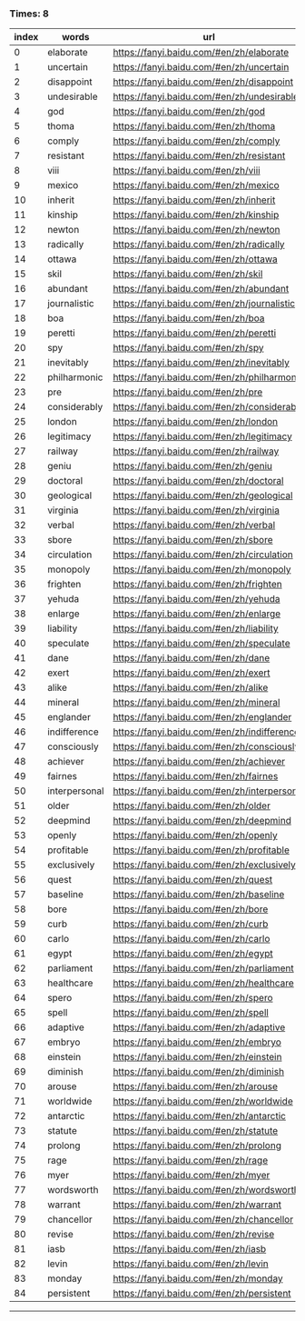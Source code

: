 ### Times: 8
| index | words | url |
| ------------ | ------------ | ------------ |
| 0| elaborate | https://fanyi.baidu.com/#en/zh/elaborate |
| 1| uncertain | https://fanyi.baidu.com/#en/zh/uncertain |
| 2| disappoint | https://fanyi.baidu.com/#en/zh/disappoint |
| 3| undesirable | https://fanyi.baidu.com/#en/zh/undesirable |
| 4| god | https://fanyi.baidu.com/#en/zh/god |
| 5| thoma | https://fanyi.baidu.com/#en/zh/thoma |
| 6| comply | https://fanyi.baidu.com/#en/zh/comply |
| 7| resistant | https://fanyi.baidu.com/#en/zh/resistant |
| 8| viii | https://fanyi.baidu.com/#en/zh/viii |
| 9| mexico | https://fanyi.baidu.com/#en/zh/mexico |
| 10| inherit | https://fanyi.baidu.com/#en/zh/inherit |
| 11| kinship | https://fanyi.baidu.com/#en/zh/kinship |
| 12| newton | https://fanyi.baidu.com/#en/zh/newton |
| 13| radically | https://fanyi.baidu.com/#en/zh/radically |
| 14| ottawa | https://fanyi.baidu.com/#en/zh/ottawa |
| 15| skil | https://fanyi.baidu.com/#en/zh/skil |
| 16| abundant | https://fanyi.baidu.com/#en/zh/abundant |
| 17| journalistic | https://fanyi.baidu.com/#en/zh/journalistic |
| 18| boa | https://fanyi.baidu.com/#en/zh/boa |
| 19| peretti | https://fanyi.baidu.com/#en/zh/peretti |
| 20| spy | https://fanyi.baidu.com/#en/zh/spy |
| 21| inevitably | https://fanyi.baidu.com/#en/zh/inevitably |
| 22| philharmonic | https://fanyi.baidu.com/#en/zh/philharmonic |
| 23| pre | https://fanyi.baidu.com/#en/zh/pre |
| 24| considerably | https://fanyi.baidu.com/#en/zh/considerably |
| 25| london | https://fanyi.baidu.com/#en/zh/london |
| 26| legitimacy | https://fanyi.baidu.com/#en/zh/legitimacy |
| 27| railway | https://fanyi.baidu.com/#en/zh/railway |
| 28| geniu | https://fanyi.baidu.com/#en/zh/geniu |
| 29| doctoral | https://fanyi.baidu.com/#en/zh/doctoral |
| 30| geological | https://fanyi.baidu.com/#en/zh/geological |
| 31| virginia | https://fanyi.baidu.com/#en/zh/virginia |
| 32| verbal | https://fanyi.baidu.com/#en/zh/verbal |
| 33| sbore | https://fanyi.baidu.com/#en/zh/sbore |
| 34| circulation | https://fanyi.baidu.com/#en/zh/circulation |
| 35| monopoly | https://fanyi.baidu.com/#en/zh/monopoly |
| 36| frighten | https://fanyi.baidu.com/#en/zh/frighten |
| 37| yehuda | https://fanyi.baidu.com/#en/zh/yehuda |
| 38| enlarge | https://fanyi.baidu.com/#en/zh/enlarge |
| 39| liability | https://fanyi.baidu.com/#en/zh/liability |
| 40| speculate | https://fanyi.baidu.com/#en/zh/speculate |
| 41| dane | https://fanyi.baidu.com/#en/zh/dane |
| 42| exert | https://fanyi.baidu.com/#en/zh/exert |
| 43| alike | https://fanyi.baidu.com/#en/zh/alike |
| 44| mineral | https://fanyi.baidu.com/#en/zh/mineral |
| 45| englander | https://fanyi.baidu.com/#en/zh/englander |
| 46| indifference | https://fanyi.baidu.com/#en/zh/indifference |
| 47| consciously | https://fanyi.baidu.com/#en/zh/consciously |
| 48| achiever | https://fanyi.baidu.com/#en/zh/achiever |
| 49| fairnes | https://fanyi.baidu.com/#en/zh/fairnes |
| 50| interpersonal | https://fanyi.baidu.com/#en/zh/interpersonal |
| 51| older | https://fanyi.baidu.com/#en/zh/older |
| 52| deepmind | https://fanyi.baidu.com/#en/zh/deepmind |
| 53| openly | https://fanyi.baidu.com/#en/zh/openly |
| 54| profitable | https://fanyi.baidu.com/#en/zh/profitable |
| 55| exclusively | https://fanyi.baidu.com/#en/zh/exclusively |
| 56| quest | https://fanyi.baidu.com/#en/zh/quest |
| 57| baseline | https://fanyi.baidu.com/#en/zh/baseline |
| 58| bore | https://fanyi.baidu.com/#en/zh/bore |
| 59| curb | https://fanyi.baidu.com/#en/zh/curb |
| 60| carlo | https://fanyi.baidu.com/#en/zh/carlo |
| 61| egypt | https://fanyi.baidu.com/#en/zh/egypt |
| 62| parliament | https://fanyi.baidu.com/#en/zh/parliament |
| 63| healthcare | https://fanyi.baidu.com/#en/zh/healthcare |
| 64| spero | https://fanyi.baidu.com/#en/zh/spero |
| 65| spell | https://fanyi.baidu.com/#en/zh/spell |
| 66| adaptive | https://fanyi.baidu.com/#en/zh/adaptive |
| 67| embryo | https://fanyi.baidu.com/#en/zh/embryo |
| 68| einstein | https://fanyi.baidu.com/#en/zh/einstein |
| 69| diminish | https://fanyi.baidu.com/#en/zh/diminish |
| 70| arouse | https://fanyi.baidu.com/#en/zh/arouse |
| 71| worldwide | https://fanyi.baidu.com/#en/zh/worldwide |
| 72| antarctic | https://fanyi.baidu.com/#en/zh/antarctic |
| 73| statute | https://fanyi.baidu.com/#en/zh/statute |
| 74| prolong | https://fanyi.baidu.com/#en/zh/prolong |
| 75| rage | https://fanyi.baidu.com/#en/zh/rage |
| 76| myer | https://fanyi.baidu.com/#en/zh/myer |
| 77| wordsworth | https://fanyi.baidu.com/#en/zh/wordsworth |
| 78| warrant | https://fanyi.baidu.com/#en/zh/warrant |
| 79| chancellor | https://fanyi.baidu.com/#en/zh/chancellor |
| 80| revise | https://fanyi.baidu.com/#en/zh/revise |
| 81| iasb | https://fanyi.baidu.com/#en/zh/iasb |
| 82| levin | https://fanyi.baidu.com/#en/zh/levin |
| 83| monday | https://fanyi.baidu.com/#en/zh/monday |
| 84| persistent | https://fanyi.baidu.com/#en/zh/persistent |




------------
